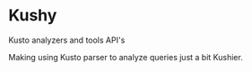# Kushy
Kusto analyzers and tools API's

Making using Kusto parser to analyze queries just a bit Kushier.
